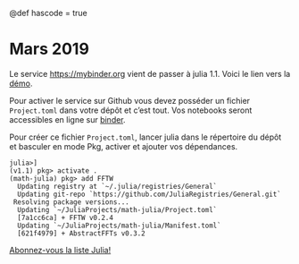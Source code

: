 @def hascode = true
# Mars 2019

Le service https://mybinder.org vient de passer à julia 1.1. Voici le lien vers la [démo](https://github.com/binder-examples/demo-julia).

Pour activer le service sur Github vous devez posséder un fichier `Project.toml`
dans votre dépôt et c’est tout. Vos notebooks seront accessibles en ligne
sur [binder](https://mybinder.org).

Pour créer ce fichier `Project.toml`, lancer julia dans le répertoire du dépôt et basculer 
en mode Pkg, activer et ajouter vos dépendances.

```julia-repl
julia>]
(v1.1) pkg> activate .
(math-julia) pkg> add FFTW
  Updating registry at `~/.julia/registries/General`
  Updating git-repo `https://github.com/JuliaRegistries/General.git`
 Resolving package versions...
  Updating `~/JuliaProjects/math-julia/Project.toml`
  [7a1cc6ca] + FFTW v0.2.4
  Updating `~/JuliaProjects/math-julia/Manifest.toml`
  [621f4979] + AbstractFFTs v0.3.2
```

[Abonnez-vous la liste Julia!](https://listes.services.cnrs.fr/wws/info/julia)





